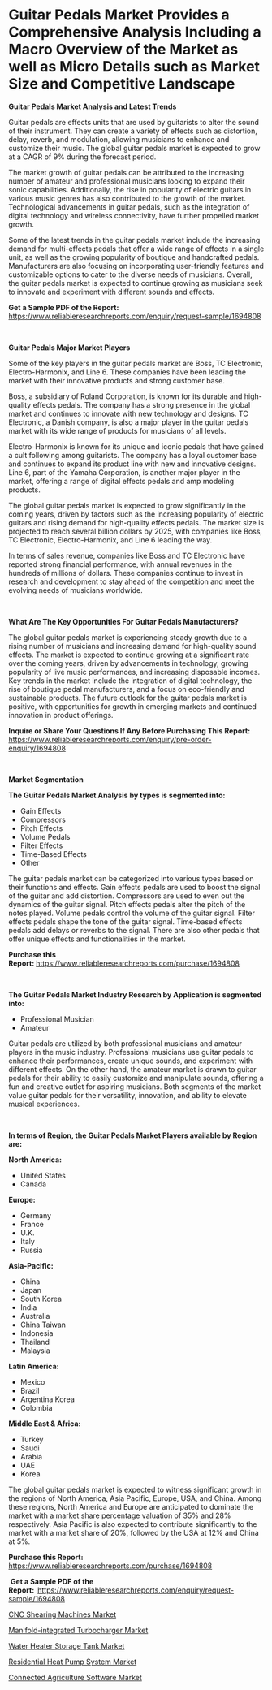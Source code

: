 <p><h1>Guitar Pedals Market Provides a Comprehensive Analysis Including a Macro Overview of the Market as well as Micro Details such as Market Size and Competitive Landscape</h1></p><p><strong>Guitar Pedals Market Analysis and Latest Trends</strong></p>
<p><p>Guitar pedals are effects units that are used by guitarists to alter the sound of their instrument. They can create a variety of effects such as distortion, delay, reverb, and modulation, allowing musicians to enhance and customize their music. The global guitar pedals market is expected to grow at a CAGR of 9% during the forecast period.</p><p>The market growth of guitar pedals can be attributed to the increasing number of amateur and professional musicians looking to expand their sonic capabilities. Additionally, the rise in popularity of electric guitars in various music genres has also contributed to the growth of the market. Technological advancements in guitar pedals, such as the integration of digital technology and wireless connectivity, have further propelled market growth.</p><p>Some of the latest trends in the guitar pedals market include the increasing demand for multi-effects pedals that offer a wide range of effects in a single unit, as well as the growing popularity of boutique and handcrafted pedals. Manufacturers are also focusing on incorporating user-friendly features and customizable options to cater to the diverse needs of musicians. Overall, the guitar pedals market is expected to continue growing as musicians seek to innovate and experiment with different sounds and effects.</p></p>
<p><strong>Get a Sample PDF of the Report:&nbsp;</strong> <a href="https://www.reliableresearchreports.com/enquiry/request-sample/1694808">https://www.reliableresearchreports.com/enquiry/request-sample/1694808</a></p>
<p>&nbsp;</p>
<p><strong>Guitar Pedals Major Market Players</strong></p>
<p><p>Some of the key players in the guitar pedals market are Boss, TC Electronic, Electro-Harmonix, and Line 6. These companies have been leading the market with their innovative products and strong customer base. </p><p>Boss, a subsidiary of Roland Corporation, is known for its durable and high-quality effects pedals. The company has a strong presence in the global market and continues to innovate with new technology and designs. TC Electronic, a Danish company, is also a major player in the guitar pedals market with its wide range of products for musicians of all levels.</p><p>Electro-Harmonix is known for its unique and iconic pedals that have gained a cult following among guitarists. The company has a loyal customer base and continues to expand its product line with new and innovative designs. Line 6, part of the Yamaha Corporation, is another major player in the market, offering a range of digital effects pedals and amp modeling products.</p><p>The global guitar pedals market is expected to grow significantly in the coming years, driven by factors such as the increasing popularity of electric guitars and rising demand for high-quality effects pedals. The market size is projected to reach several billion dollars by 2025, with companies like Boss, TC Electronic, Electro-Harmonix, and Line 6 leading the way.</p><p>In terms of sales revenue, companies like Boss and TC Electronic have reported strong financial performance, with annual revenues in the hundreds of millions of dollars. These companies continue to invest in research and development to stay ahead of the competition and meet the evolving needs of musicians worldwide.</p></p>
<p>&nbsp;</p>
<p><strong>What Are The Key Opportunities For Guitar Pedals Manufacturers?</strong></p>
<p><p>The global guitar pedals market is experiencing steady growth due to a rising number of musicians and increasing demand for high-quality sound effects. The market is expected to continue growing at a significant rate over the coming years, driven by advancements in technology, growing popularity of live music performances, and increasing disposable incomes. Key trends in the market include the integration of digital technology, the rise of boutique pedal manufacturers, and a focus on eco-friendly and sustainable products. The future outlook for the guitar pedals market is positive, with opportunities for growth in emerging markets and continued innovation in product offerings.</p></p>
<p><strong>Inquire or Share Your Questions If Any Before Purchasing This Report:</strong> <a href="https://www.reliableresearchreports.com/enquiry/pre-order-enquiry/1694808">https://www.reliableresearchreports.com/enquiry/pre-order-enquiry/1694808</a></p>
<p>&nbsp;</p>
<p><strong>Market Segmentation</strong></p>
<p><strong>The Guitar Pedals Market Analysis by types is segmented into:</strong></p>
<p><ul><li>Gain Effects</li><li>Compressors</li><li>Pitch Effects</li><li>Volume Pedals</li><li>Filter Effects</li><li>Time-Based Effects</li><li>Other</li></ul></p>
<p><p>The guitar pedals market can be categorized into various types based on their functions and effects. Gain effects pedals are used to boost the signal of the guitar and add distortion. Compressors are used to even out the dynamics of the guitar signal. Pitch effects pedals alter the pitch of the notes played. Volume pedals control the volume of the guitar signal. Filter effects pedals shape the tone of the guitar signal. Time-based effects pedals add delays or reverbs to the signal. There are also other pedals that offer unique effects and functionalities in the market.</p></p>
<p><strong>Purchase this Report:&nbsp;</strong><a href="https://www.reliableresearchreports.com/purchase/1694808">https://www.reliableresearchreports.com/purchase/1694808</a></p>
<p>&nbsp;</p>
<p><strong>The Guitar Pedals Market Industry Research by Application is segmented into:</strong></p>
<p><ul><li>Professional Musician</li><li>Amateur</li></ul></p>
<p><p>Guitar pedals are utilized by both professional musicians and amateur players in the music industry. Professional musicians use guitar pedals to enhance their performances, create unique sounds, and experiment with different effects. On the other hand, the amateur market is drawn to guitar pedals for their ability to easily customize and manipulate sounds, offering a fun and creative outlet for aspiring musicians. Both segments of the market value guitar pedals for their versatility, innovation, and ability to elevate musical experiences.</p></p>
<p>&nbsp;</p>
<p><strong>In terms of Region, the Guitar Pedals Market Players available by Region are:</strong></p>
<p>
    <p> <strong> North America: </strong>
        <ul>
            <li>United States</li>
            <li>Canada</li>
        </ul>
        </p> 
    <p> <strong> Europe: </strong>
        <ul>
            <li>Germany</li>
            <li>France</li>
            <li>U.K.</li>
            <li>Italy</li>
            <li>Russia</li>
        </ul>
        </p> 
    <p> <strong> Asia-Pacific: </strong>
        <ul>
            <li>China</li>
            <li>Japan</li>
            <li>South Korea</li>
            <li>India</li>
            <li>Australia</li>
            <li>China Taiwan</li>
            <li>Indonesia</li>
            <li>Thailand</li>
            <li>Malaysia</li>
        </ul>
        </p> 
    <p> <strong> Latin America: </strong>
        <ul>
            <li>Mexico</li>
            <li>Brazil</li>
            <li>Argentina Korea</li>
            <li>Colombia</li>
        </ul>
        </p> 
    <p> <strong> Middle East & Africa: </strong>
        <ul>
            <li>Turkey</li>
            <li>Saudi</li>
            <li>Arabia</li>
            <li>UAE</li>
            <li>Korea</li>
        </ul>
    </p>
    </p>
<p><p>The global guitar pedals market is expected to witness significant growth in the regions of North America, Asia Pacific, Europe, USA, and China. Among these regions, North America and Europe are anticipated to dominate the market with a market share percentage valuation of 35% and 28% respectively. Asia Pacific is also expected to contribute significantly to the market with a market share of 20%, followed by the USA at 12% and China at 5%.</p></p>
<p><strong>Purchase this Report: </strong><a href="https://www.reliableresearchreports.com/purchase/1694808">https://www.reliableresearchreports.com/purchase/1694808</a></p>
<p>&nbsp;<strong>Get a Sample PDF of the Report:&nbsp;&nbsp;</strong><a href="https://www.reliableresearchreports.com/enquiry/request-sample/1694808">https://www.reliableresearchreports.com/enquiry/request-sample/1694808</a></p>
<p><strong></strong></p>
<p><p><a href="https://github.com/angelajermaine/Market-Research-Report-List-2/blob/main/cnc-shearing-machines-market.md">CNC Shearing Machines Market</a></p><p><a href="https://github.com/beatblasta/Market-Research-Report-List-2/blob/main/manifold-integrated-turbocharger-market.md">Manifold-integrated Turbocharger Market</a></p><p><a href="https://github.com/CliffMedina6/Market-Research-Report-List-3/blob/main/water-heater-storage-tank-market.md">Water Heater Storage Tank Market</a></p><p><a href="https://github.com/Sinjinluong3e0awx2m195k76/Market-Research-Report-List-1/blob/main/residential-heat-pump-system-market.md">Residential Heat Pump System Market</a></p><p><a href="https://github.com/provorikovar/Market-Research-Report-List-3/blob/main/connected-agriculture-software-market.md">Connected Agriculture Software Market</a></p></p>